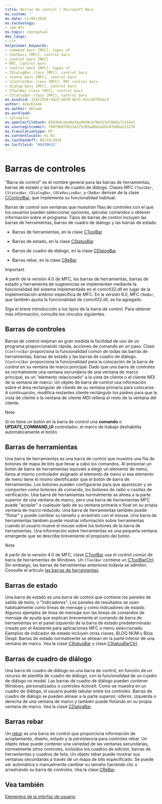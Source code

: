 ```yaml
---
title: Barras de control | Microsoft Docs
ms.custom: ''
ms.date: 11/04/2016
ms.technology:
- cpp-mfc
ms.topic: conceptual
dev_langs:
- C++
helpviewer_keywords:
- command bars [MFC], types of
- toolbars [MFC], control bars
- control bars [MFC]
- MFC, control bars
- control bars [MFC], types of
- CDialogBar class [MFC], control bars
- status bars [MFC], control bars
- CControlBar class [MFC], MFC control bars
- dialog bars [MFC], control bars
- CToolBar class [MFC], control bars
- CStatusBar class [MFC], control bars
ms.assetid: 31831910-3d23-4d70-9e71-03cc02f01ec4
author: mikeblome
ms.author: mblome
ms.workload:
- cplusplus
ms.openlocfilehash: 8583b0ceba041ba9b99cb78e523d78bba71414a5
ms.sourcegitcommit: 799f9b976623a375203ad8b2ad5147bd6a2212f0
ms.translationtype: MT
ms.contentlocale: es-ES
ms.lasthandoff: 09/19/2018
ms.locfileid: "46439632"
---
```

# <a name="control-bars"></a>Barras de controles

"Barra de control" es el nombre general para las barras de herramientas, barras de estado y las barras de cuadro de diálogo. Clases MFC `CToolBar`, `CStatusBar`, `CDialogBar`, `COleResizeBar`, y `CReBar` derivan de la clase [CControlBar](../mfc/reference/ccontrolbar-class.md), que implementa su funcionalidad habitual.

Barras de control son ventanas que muestran filas de controles con el que los usuarios pueden seleccionar opciones, ejecutar comandos u obtener información sobre el programa. Tipos de barras de control incluyen las barras de herramientas, barras de cuadro de diálogo y las barras de estado.

- Barras de herramientas, en la clase [CToolBar](../mfc/reference/ctoolbar-class.md)

- Barras de estado, en la clase [CStatusBar](../mfc/reference/cstatusbar-class.md)

- Barras de cuadro de diálogo, en la clase [CDialogBar](../mfc/reference/cdialogbar-class.md)

- Barras rebar, en la clase [CReBar](../mfc/reference/crebar-class.md)

> [!IMPORTANT]
>  A partir de la versión 4.0 de MFC, las barras de herramientas, barras de estado y herramienta de sugerencias se implementan mediante la funcionalidad del sistema implementada en el *comctl32.dll* en lugar de la implementación anterior específica de MFC. En la versión 6.0, MFC `CReBar`, que también ajusta la funcionalidad de comctl32.dll, se ha agregado.

Siga el breve introducción a los tipos de la barra de control. Para obtener más información, consulte los vínculos siguientes.

## <a name="control-bars"></a>Barras de controles

Barras de control mejoran en gran medida la facilidad de uso de un programa proporcionando rápida, acciones de comando en un paso. Clase `CControlBar` proporciona la funcionalidad común de todas las barras de herramientas, barras de estado y las barras de cuadro de diálogo. `CControlBar` proporciona la funcionalidad para la colocación de la barra de control en su ventana de marco principal. Dado que una barra de controles es normalmente una ventana secundaria de una ventana de marco principal, es un "elemento relacionado" a la vista de cliente o el cliente MDI de la ventana de marco. Un objeto de barra de control usa información sobre el área rectangular de cliente de su ventana primaria para colocarse. A continuación, modifica restantes cliente rectángulo los padres para que la vista de cliente o la ventana de cliente MDI rellena el resto de la ventana del cliente.

> [!NOTE]
>  Si no tiene un botón en la barra de control una **comando** o **UPDATE_COMMAND_UI** controlador, el marco de trabajo deshabilita automáticamente el botón.

## <a name="toolbars"></a>Barras de herramientas

Una barra de herramientas es una barra de control que muestra una fila de botones de mapa de bits que llevar a cabo los comandos. Al presionar un botón de barra de herramientas equivale a elegir un elemento de menú; llama al mismo controlador asignado al elemento de menú si ese elemento de menú tiene el mismo identificador que el botón de barra de herramientas. Los botones pueden configurarse para que aparezcan y se comporten como botones de comando, los botones de radio o casillas de verificación. Una barra de herramientas normalmente se alinea a la parte superior de una ventana de marco, pero una barra de herramientas MFC puede "acoplar" a cualquier lado de su ventana primaria o float en su propia ventana de marco reducido. Una barra de herramientas también puede "flotar" y puede cambiar su tamaño y arrástrelo con el mouse. Una barra de herramientas también puede mostrar información sobre herramientas cuando el usuario mueve el mouse sobre los botones de la barra de herramientas. Una información sobre herramientas es una pequeña ventana emergente que se describe brevemente el propósito del botón.

> [!NOTE]
>  A partir de la versión 4.0 de MFC, clase [CToolBar](../mfc/reference/ctoolbar-class.md) usa el control común de barra de herramientas de Windows. Un `CToolBar` contiene un [CToolBarCtrl](../mfc/reference/ctoolbarctrl-class.md). Sin embargo, las barras de herramientas anteriores todavía se admiten. Consulte el artículo [las barras de herramientas](../mfc/mfc-toolbar-implementation.md).

## <a name="status-bars"></a>Barras de estado

Una barra de estado es una barra de control que contiene los paneles de salida de texto, o "indicadores". Los paneles de resultados se usan habitualmente como líneas de mensaje y como indicadores de estado. Algunos ejemplos de línea de mensaje son las líneas de comandos de mensaje de ayuda que explican brevemente el comando de barra de herramientas en el panel izquierdo de la barra de estado predeterminado creado por el Asistente para aplicaciones MFC o menú seleccionado. Ejemplos de indicador de estado incluyen otras claves, BLOQ NUM y Bloq Despl. Barras de estado normalmente se alinean en la parte inferior de una ventana de marco. Vea la clase [CStatusBar](../mfc/reference/cstatusbar-class.md) y clase [CStatusBarCtrl](../mfc/reference/cstatusbarctrl-class.md).

## <a name="dialog-bars"></a>Barras de cuadro de diálogo

Una barra de cuadro de diálogo es una barra de control, en función de un recurso de plantilla de cuadro de diálogo, con la funcionalidad de un cuadro de diálogo no modal. Las barras de cuadro de diálogo pueden contener Windows, personalizados o controles ActiveX. Como se muestra en un cuadro de diálogo, el usuario puede tabular entre los controles. Barras de cuadro de diálogo se pueden alinear a la parte superior, inferior, izquierda o derecha de una ventana de marco y también puede flotando en su propia ventana de marco. Vea la clase [CDialogBar](../mfc/reference/cdialogbar-class.md).

## <a name="rebars"></a>Barras rebar

Un [rebar](../mfc/using-crebarctrl.md) es una barra de control que proporciona información de acoplamiento, diseño, estado y la persistencia para controles rebar. Un objeto rebar puede contener una variedad de las ventanas secundarias, normalmente otros controles, incluidos los cuadros de edición, barras de herramientas y cuadros de lista. Un objeto rebar puede mostrar sus ventanas secundarias a través de un mapa de bits especificado. Se puede ser automática o manualmente cambiar su tamaño haciendo clic o arrastrando su barra de controles. Vea la clase [CReBar](../mfc/reference/crebar-class.md).

## <a name="see-also"></a>Vea también

[Elementos de la interfaz de usuario](../mfc/user-interface-elements-mfc.md)
